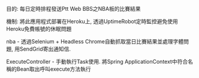 目的: 每日定時排程發送Ptt Web BBS之NBA板的比賽結果

機制: 將此應用程式部署在Heroku上, 透過UptimeRobot定時監控避免使用Heroku免費帳號的休眠問題

nba - 透過Selenium + Headless Chrome自動抓取當日比賽結果並處理字體問題, 用SendGrid寄出通知信.

ExecuteController - 手動執行Task使用. 將Spring ApplicationContext中符合名稱的Bean取出呼叫execute方法執行
